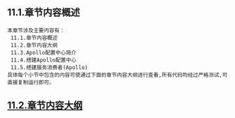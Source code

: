 
## 11.1.章节内容概述
    本章节涉及主要内容有：
     11.1.章节内容概述
     11.2.章节内容大纲
     11.3.Apollo配置中心简介
     11.4.搭建Apollo配置中心
     11.5.搭建服务消费者(Apollo)
	具体每个小节中包含的内容可使通过下面的章节内容大纲进行查看,所有代码均经过严格测试,可直接复制运行即可。

## <a href="/enhance/markmap/backend/springcloud/springcloud-eureka/chapter/springcloud-eureka-outline5-chapter11.html" target="_blank">11.2.章节内容大纲</a>

<Markmap localtion="/enhance/markmap/backend/springcloud/springcloud-eureka/chapter/springcloud-eureka-outline5-chapter11.html" height="500rem"/>


